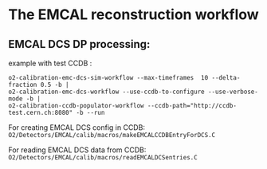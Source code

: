 <!-- doxy
\page refEMCALworkflow EMCAL reconstruction workflow
/doxy -->

# The EMCAL reconstruction workflow

## EMCAL DCS DP processing:

example with test CCDB :

```shell
o2-calibration-emc-dcs-sim-workflow --max-timeframes  10 --delta-fraction 0.5 -b |
o2-calibration-emc-dcs-workflow --use-ccdb-to-configure --use-verbose-mode -b |
o2-calibration-ccdb-populator-workflow --ccdb-path="http://ccdb-test.cern.ch:8080" -b --run
```
For creating EMCAL DCS config in CCDB:
`O2/Detectors/EMCAL/calib/macros/makeEMCALCCDBEntryForDCS.C`

For reading EMCAL DCS data from CCDB:
`O2/Detectors/EMCAL/calib/macros/readEMCALDCSentries.C`
